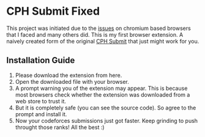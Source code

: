 # CPH Submit Fixed
This project was initiated due to the [issues](https://github.com/agrawal-d/cph-submit/issues) on chromium based browsers that I faced and many others did. This is my first browser extension. A naively created form of the original [CPH Submit](https://github.com/agrawal-d/cph-submit) that just might work for you.

## Installation Guide
1. Please download the extension from here.
2. Open the downloaded file with your browser.
3. A prompt warning you of the extension may appear. This is because most browsers check whether the extension was downloaded from a web store to trust it.
4. But it is completely safe (you can see the source code). So agree to the prompt and install it.
5. Now your codeforces submissions just got faster. Keep grinding to push throught those ranks!
All the best :)
